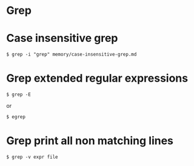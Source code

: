 # Grep

# Case insensitive grep

	$ grep -i "grep" memory/case-insensitive-grep.md
# Grep extended regular expressions

	$ grep -E

or

	$ egrep
# Grep print all non matching lines

	$ grep -v expr file
